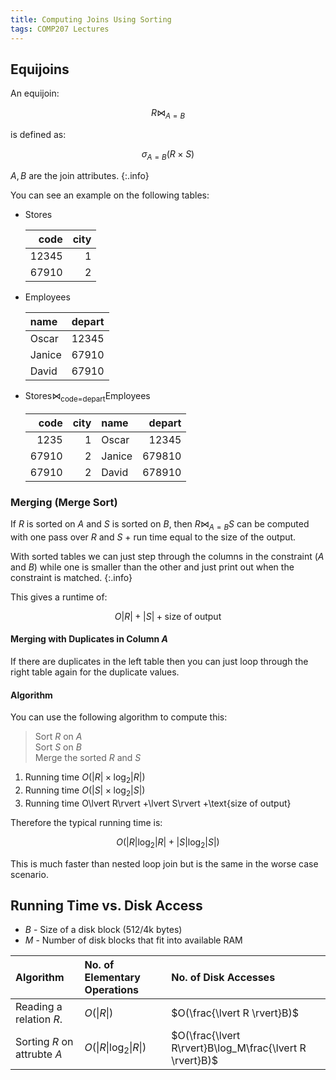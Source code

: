 ```yaml
---
title: Computing Joins Using Sorting
tags: COMP207 Lectures
---
```

## Equijoins
An equijoin:

$$
R\bowtie_{A=B}
$$

is defined as:

$$
\sigma_{A=B}(R\times S)
$$

$A,B$ are the join attributes.
{:.info}

You can see an example on the following tables:

* Stores
	
	| code | city 
	| --: | --: |
	| 12345 | 1 |
	| 67910 | 2 |
* Employees

	| name | depart |
	| :-- | --: |
	| Oscar | 12345 |
	| Janice | 67910 |
	| David | 67910 |
* $\text{Stores}\bowtie_\text{code=depart}\text{Employees}$
	
	| code | city | name | depart |
	| --: | --: | :--  | --: |
	| 1235 | 1 | Oscar | 12345 |
	| 67910 | 2 | Janice | 679810 |
	| 67910 | 2 | David | 678910 |
	
### Merging (Merge Sort)
If $R$ is sorted on $A$ and $S$ is sorted on $B$, then $R\bowtie_{A=B}S$ can be computed with one pass over $R$ and $S$ + run time equal to the size of the output.

With sorted tables we can just step through the columns in the constraint ($A$ and $B$) while one is smaller than the other and just print out when the constraint is matched.
{:.info}

This gives a runtime of:

$$
O\lvert R\rvert +\lvert S\rvert +\text{size of output}
$$

#### Merging with Duplicates in Column $A$
If there are duplicates in the left table then you can just loop through the right table again for the duplicate values.

#### Algorithm
You can use the following algorithm to compute this:


> Sort $R$ on $A$  
> Sort $S$ on $B$  
> Merge the sorted $R$ and $S$

1. Running time $O(\lvert R\rvert \times \log_2\lvert R\rvert)$
1. Running time $O(\lvert S\rvert \times \log_2\lvert S\rvert)$
1. Running time O\lvert R\rvert +\lvert S\rvert +\text{size of output}

Therefore the typical running time is:

$$
O(\lvert R\rvert\log_2\lvert R\rvert +\lvert S\rvert\log_2\lvert S\rvert)
$$

This is much faster than nested loop join but is the same in the worse case scenario.

## Running Time vs. Disk Access

* $B$ - Size of a disk block (512/4k bytes)
* $M$ - Number of disk blocks that fit into available RAM

| Algorithm | No. of Elementary Operations | No. of Disk Accesses |
| :-- | :-- | :-- |
| Reading a relation $R$. | $O(\lvert R\rvert)$ | $O(\frac{\lvert R \rvert}B)$ |
| Sorting $R$ on attrubte $A$ | $O(\lvert R\rvert\log_2\lvert R \rvert)$ | $O(\frac{\lvert R\rvert}B\log_M\frac{\lvert R \rvert}B)$